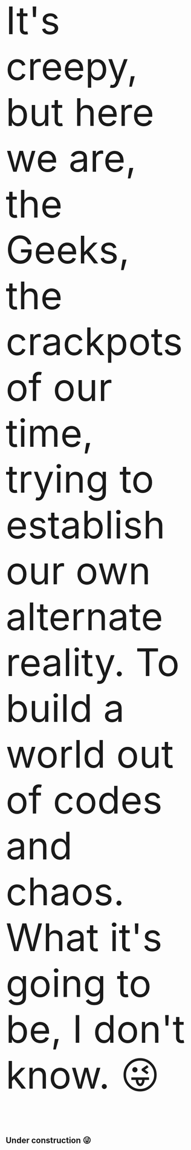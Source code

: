 <p style="font-size:100px">
It's creepy, but here we are, the Geeks, the crackpots of our time, trying to establish our own alternate reality. To build a world out of codes and chaos.
What it's going to be, I don't know. &#128540;</p>

<h2>Under construction  &#x1F61C;</h2>